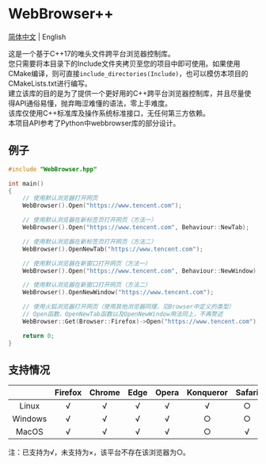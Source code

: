 # WebBrowser++

[简体中文](./README.md) | English

这是一个基于C++17的唯头文件跨平台浏览器控制库。  
您只需要将本目录下的Include文件夹拷贝至您的项目中即可使用。如果使用CMake编译，则可直接`include_directories(Include)`，也可以模仿本项目的CMakeLists.txt进行编写。  
建立该库的目的是为了提供一个更好用的C++跨平台浏览器控制库，并且尽量使得API通俗易懂，抛弃晦涩难懂的语法，零上手难度。  
该库仅使用C++标准库及操作系统标准接口，无任何第三方依赖。  
本项目API参考了Python中webbrowser库的部分设计。

## 例子
```c++
#include "WebBrowser.hpp"

int main()
{
    // 使用默认浏览器打开网页
    WebBrowser().Open("https://www.tencent.com");

    // 使用默认浏览器在新标签页打开网页（方法一）
    WebBrowser().Open("https://www.tencent.com", Behaviour::NewTab);

    // 使用默认浏览器在新标签页打开网页（方法二）
    WebBrowser().OpenNewTab("https://www.tencent.com");

    // 使用默认浏览器在新窗口打开网页（方法一）
    WebBrowser().Open("https://www.tencent.com", Behaviour::NewWindow);

    // 使用默认浏览器在新窗口打开网页（方法二）
    WebBrowser().OpenNewWindow("https://www.tencent.com");

    // 使用火狐浏览器打开网页（使用其他浏览器同理，见Browser中定义的类型）
    // Open函数，OpenNewTab函数以及OpenNewWindow用法同上，不再赘述
    WebBrowser::Get(Browser::Firefox)->Open("https://www.tencent.com");

    return 0;
}
```

## 支持情况

|       |Firefox|Chrome|Edge|Opera|Konqueror|Safari| IE |
|:-----:|:-----:|:----:|:--:|:---:|:-------:|:----:|:--:|
|Linux  |√      |√     |√   |√    |√        |○     |○   |
|Windows|√      |√     |√   |√    |○        |○     |√   |
|MacOS  |√      |√     |√   |√    |○        |√     |○   |

注：已支持为√，未支持为×，该平台不存在该浏览器为○。
